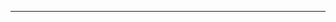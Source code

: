 <!--
CO_OP_TRANSLATOR_METADATA:
{
  "original_hash": "77735b446eb79b1bba9c849865cd0ced",
  "translation_date": "2025-08-28T18:03:00+00:00",
  "source_file": "03-GettingStarted/05-stdio-server/README.md",
  "language_code": "es"
}
-->


---

